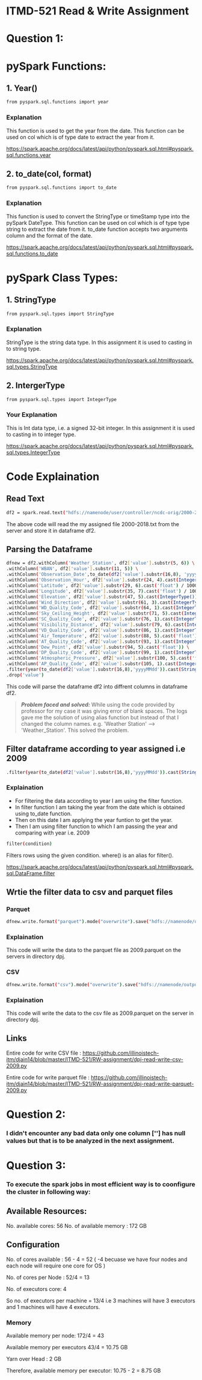 # ITMD-521 Read & Write Assignment

# Question 1:

# pySpark Functions:

## 1. Year()

```bash
from pyspark.sql.functions import year
```
### Explanation

This function is used to get the year from the date. This function can be used on col which is of type date to extract the year from it.

https://spark.apache.org/docs/latest/api/python/pyspark.sql.html#pyspark.sql.functions.year

## 2. to_date(col, format)   

```bash
from pyspark.sql.functions import to_date
```
### Explanation

This function is used to convert the StringType or timeStamp type into the pySpark DateType. This function can be used on col which is of type type string to extract the date from it. to_date function accepts two arguments column and the format of the date.

https://spark.apache.org/docs/latest/api/python/pyspark.sql.html#pyspark.sql.functions.to_date


# pySpark Class Types:

## 1. StringType
```bash
from pyspark.sql.types import StringType
```
### Explanation
StringType is the string data type. In this assignment it is used to casting in to string type.

https://spark.apache.org/docs/latest/api/python/pyspark.sql.html#pyspark.sql.types.StringType

## 2. IntergerType
```bash
from pyspark.sql.types import IntegerType
```
### Your Explanation

This is Int data type, i.e. a signed 32-bit integer. In this assignment it is used to casting in to integer type.

https://spark.apache.org/docs/latest/api/python/pyspark.sql.html#pyspark.sql.types.IntegerType

# Code Explaination

## Read Text 
```bash
df2 = spark.read.text("hdfs://namenode/user/controller/ncdc-orig/2000-2018.txt")
```

The above code will read the my assigned file 2000-2018.txt from the server and store it in dataframe df2.

## Parsing the Dataframe
```bash
dfnew = df2.withColumn('Weather_Station', df2['value'].substr(5, 6)) \
.withColumn('WBAN', df2['value'].substr(11, 5)) \
.withColumn('Observation_Date',to_date(df2['value'].substr(16,8), 'yyyyMMdd')) \
.withColumn('Observation_Hour', df2['value'].substr(24, 4).cast(IntegerType())) \
.withColumn('Latitude', df2['value'].substr(29, 6).cast('float') / 1000) \
.withColumn('Longitude', df2['value'].substr(35, 7).cast('float') / 1000) \
.withColumn('Elevation', df2['value'].substr(47, 5).cast(IntegerType())) \
.withColumn('Wind_Direction', df2['value'].substr(61, 3).cast(IntegerType())) \
.withColumn('WD_Quality_Code', df2['value'].substr(64, 1).cast(IntegerType())) \
.withColumn('Sky_Ceiling_Height', df2['value'].substr(71, 5).cast(IntegerType())) \
.withColumn('SC_Quality_Code', df2['value'].substr(76, 1).cast(IntegerType())) \
.withColumn('Visibility_Distance', df2['value'].substr(79, 6).cast(IntegerType())) \
.withColumn('VD_Quality_Code', df2['value'].substr(86, 1).cast(IntegerType())) \
.withColumn('Air_Temperature', df2['value'].substr(88, 5).cast('float') /10) \
.withColumn('AT_Quality_Code', df2['value'].substr(93, 1).cast(IntegerType())) \
.withColumn('Dew_Point', df2['value'].substr(94, 5).cast('float')) \
.withColumn('DP_Quality_Code', df2['value'].substr(99, 1).cast(IntegerType())) \
.withColumn('Atmospheric_Pressure', df2['value'].substr(100, 5).cast('float')/ 10) \
.withColumn('AP_Quality_Code', df2['value'].substr(105, 1).cast(IntegerType())) \
.filter(year(to_date(df2['value'].substr(16,8),'yyyyMMdd')).cast(StringType()) == '2009') \
.drop('value')
```
This code will parse the dataframe df2 into diffrent columns in dataframe df2.

> **_Problem faced and solved:_** While using the code provided by professor for my case it was giving error of blank spaces. The logs gave me the solution of using alias function but instead of that I changed the column names. 
e.g. 'Weather Station' --> 'Weather_Station'. This solved the problem.

## Filter dataframe according to year assigned i.e 2009

```bash
.filter(year(to_date(df2['value'].substr(16,8),'yyyyMMdd')).cast(StringType()) == '2009') \
```
### Explaination
* For filtering the data according to year I am using the filter function. 
* In filter function I am taking the year from the date which is obtained using to_date function. 
* Then on this date I am applying the year funtion to get the year. 
* Then I am using filter function to which I am passing the year and comparing with year i.e. 2009

```bash
filter(condition)
```
Filters rows using the given condition. where() is an alias for filter().

https://spark.apache.org/docs/latest/api/python/pyspark.sql.html#pyspark.sql.DataFrame.filter


## Wrtie the filter data to csv and parquet files

### Parquet

```bash
dfnew.write.format("parquet").mode("overwrite").save("hdfs://namenode/output/itmd-521/dpj/2009.parquet")
```

### Explaination
This code will write the data to the parquet file as 2009.parquet on the servers in directory dpj.

### CSV

```bash
dfnew.write.format("csv").mode("overwrite").save("hdfs://namenode/output/itmd-521/dpj/2009.csv")
```

### Explaination
This code will write the data to the csv file as 2009.parquet on the server in directory dpj.

## Links

Entire code for write CSV file : https://github.com/illinoistech-itm/djain14/blob/master/ITMD-521/RW-assignment/dpj-read-write-csv-2009.py

Entire code for write parquet file : https://github.com/illinoistech-itm/djain14/blob/master/ITMD-521/RW-assignment/dpj-read-write-parquet-2009.py


# Question 2:

### I didn't encounter any bad data only one column [''] has null values but that is to be analyzed in the next assignment.

# Question 3: 

### To execute the spark jobs in most efficient way is to coonfigure the cluster in following way:

## Available Resources:

No. available cores: 56
No. of available memory : 172 GB 

## Configuration

No. of cores available : 56 - 4 = 52 ( -4 becuase we have four nodes and each node will require one core for OS )

No. of cores per Node : 52/4 = 13

No. of executors core: 4

So no. of executors per machine = 13/4
i.e 3 machines will have 3 executors and 1 machines will have 4 executors.

### Memory

Available memory per node: 172/4 = 43

Available memory per executors 43/4 = 10.75 GB

Yarn over Head : 2 GB

Therefore, available memory per executor: 10.75 - 2 = 8.75 GB


